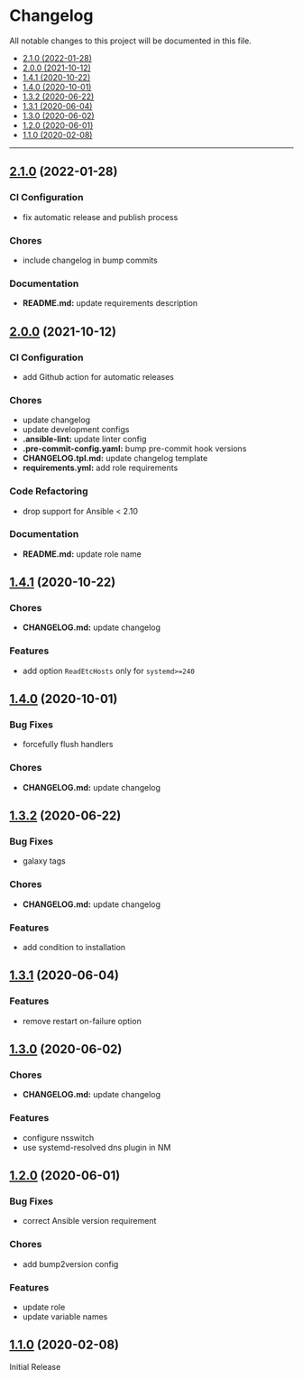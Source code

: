 # Changelog

All notable changes to this project will be documented in this file.

- [2.1.0 (2022-01-28)](#2.1.0-2022-01-28)
- [2.0.0 (2021-10-12)](#200-2021-10-12)
- [1.4.1 (2020-10-22)](#141-2020-10-22)
- [1.4.0 (2020-10-01)](#140-2020-10-01)
- [1.3.2 (2020-06-22)](#132-2020-06-22)
- [1.3.1 (2020-06-04)](#131-2020-06-04)
- [1.3.0 (2020-06-02)](#130-2020-06-02)
- [1.2.0 (2020-06-01)](#120-2020-06-01)
- [1.1.0 (2020-02-08)](#110-2020-02-08)

---

<a name="2.1.0"></a>
## [2.1.0](https://github.com/aisbergg/ansible-role-systemd-resolved/compare/v2.0.0...2.1.0) (2022-01-28)

### CI Configuration

- fix automatic release and publish process

### Chores

- include changelog in bump commits

### Documentation

- **README.md:** update requirements description


<a name="2.0.0"></a>
## [2.0.0](https://github.com/aisbergg/ansible-role-systemd-resolved/compare/v1.4.1...v2.0.0) (2021-10-12)

### CI Configuration

- add Github action for automatic releases

### Chores

- update changelog
- update development configs
- **.ansible-lint:** update linter config
- **.pre-commit-config.yaml:** bump pre-commit hook versions
- **CHANGELOG.tpl.md:** update changelog template
- **requirements.yml:** add role requirements

### Code Refactoring

- drop support for Ansible < 2.10

### Documentation

- **README.md:** update role name


<a name="1.4.1"></a>
## [1.4.1](https://github.com/aisbergg/ansible-role-systemd-resolved/compare/v1.4.0...v1.4.1) (2020-10-22)

### Chores

- **CHANGELOG.md:** update changelog

### Features

- add option `ReadEtcHosts` only for `systemd>=240`


<a name="1.4.0"></a>
## [1.4.0](https://github.com/aisbergg/ansible-role-systemd-resolved/compare/v1.3.2...v1.4.0) (2020-10-01)

### Bug Fixes

- forcefully flush handlers

### Chores

- **CHANGELOG.md:** update changelog


<a name="1.3.2"></a>
## [1.3.2](https://github.com/aisbergg/ansible-role-systemd-resolved/compare/v1.3.1...v1.3.2) (2020-06-22)

### Bug Fixes

- galaxy tags

### Chores

- **CHANGELOG.md:** update changelog

### Features

- add condition to installation


<a name="1.3.1"></a>
## [1.3.1](https://github.com/aisbergg/ansible-role-systemd-resolved/compare/v1.3.0...v1.3.1) (2020-06-04)

### Features

- remove restart on-failure option


<a name="1.3.0"></a>
## [1.3.0](https://github.com/aisbergg/ansible-role-systemd-resolved/compare/v1.2.0...v1.3.0) (2020-06-02)

### Chores

- **CHANGELOG.md:** update changelog

### Features

- configure nsswitch
- use systemd-resolved dns plugin in NM


<a name="1.2.0"></a>
## [1.2.0](https://github.com/aisbergg/ansible-role-systemd-resolved/compare/v1.1.0...v1.2.0) (2020-06-01)

### Bug Fixes

- correct Ansible version requirement

### Chores

- add bump2version config

### Features

- update role
- update variable names


<a name="1.1.0"></a>
## [1.1.0]() (2020-02-08)

Initial Release
